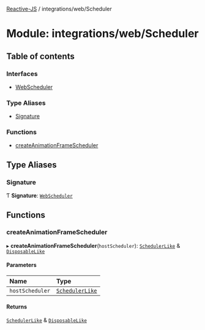 [Reactive-JS](../README.md) / integrations/web/Scheduler

# Module: integrations/web/Scheduler

## Table of contents

### Interfaces

- [WebScheduler](../interfaces/integrations_web_Scheduler.WebScheduler.md)

### Type Aliases

- [Signature](integrations_web_Scheduler.md#signature)

### Functions

- [createAnimationFrameScheduler](integrations_web_Scheduler.md#createanimationframescheduler)

## Type Aliases

### Signature

Ƭ **Signature**: [`WebScheduler`](../interfaces/integrations_web_Scheduler.WebScheduler.md)

## Functions

### createAnimationFrameScheduler

▸ **createAnimationFrameScheduler**(`hostScheduler`): [`SchedulerLike`](../interfaces/types.SchedulerLike.md) & [`DisposableLike`](../interfaces/types.DisposableLike.md)

#### Parameters

| Name | Type |
| :------ | :------ |
| `hostScheduler` | [`SchedulerLike`](../interfaces/types.SchedulerLike.md) |

#### Returns

[`SchedulerLike`](../interfaces/types.SchedulerLike.md) & [`DisposableLike`](../interfaces/types.DisposableLike.md)
